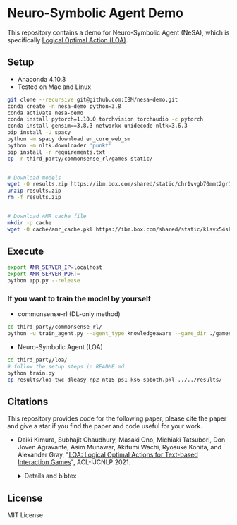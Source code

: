 # Neuro-Symbolic Agent Demo

This repository contains a demo for Neuro-Symbolic Agent (NeSA), which is specifically [Logical Optimal Action (LOA)](https://github.com/IBM/LOA).

## Setup

- Anaconda 4.10.3
- Tested on Mac and Linux

```bash
git clone --recursive git@github.com:IBM/nesa-demo.git
conda create -n nesa-demo python=3.8
conda activate nesa-demo
conda install pytorch=1.10.0 torchvision torchaudio -c pytorch
conda install gensim==3.8.3 networkx unidecode nltk=3.6.3
pip install -U spacy
python -m spacy download en_core_web_sm
python -m nltk.downloader 'punkt'
pip install -r requirements.txt
cp -r third_party/commonsense_rl/games static/


# Download models
wget -O results.zip https://ibm.box.com/shared/static/chr1vvgb70mmt2gr1yijlsw3g7fq2pgs.zip
unzip results.zip
rm -f results.zip


# Download AMR cache file
mkdir -p cache
wget -O cache/amr_cache.pkl https://ibm.box.com/shared/static/klsvx54skc5wlf35qg3klo35ex25dbb0.pkl
```

## Execute

```bash
export AMR_SERVER_IP=localhost
export AMR_SERVER_PORT=
python app.py --release
 ```

### If you want to train the model by yourself

- commonsense-rl (DL-only method)

```bash
cd third_party/commonsense_rl/
python -u train_agent.py --agent_type knowledgeaware --game_dir ./games/twc --game_name *.ulx --difficulty_level easy --graph_type world --graph_mode evolve --graph_emb_type glove --world_evolve_type manual --initial_seed 0 --nruns 1
```

- Neuro-Symbolic Agent (LOA)

```bash
cd third_party/loa/
# follow the setup steps in README.md
python train.py
cp results/loa-twc-dleasy-np2-nt15-ps1-ks6-spboth.pkl ../../results/
```

## Citations

This repository provides code for the following paper, please cite the paper and give a star if you find the paper and code useful for your work.

- Daiki Kimura, Subhajit Chaudhury, Masaki Ono, Michiaki Tatsubori, Don Joven Agravante, Asim Munawar, Akifumi Wachi, Ryosuke Kohita, and Alexander Gray, "[LOA: Logical Optimal Actions for Text-based Interaction Games](https://aclanthology.org/2021.acl-demo.27/)", ACL-IJCNLP 2021.

  <details><summary>Details and bibtex</summary><div>

  The paper presents an initial demonstration of logical optimal action (LOA) on TextWorld (TW) Coin collector, TW Cooking, TW Commonsense, and Jericho. In this version, the human player can select an action by hand and recommendation action list from LOA with visualizing acquired knowledge for improvement of interpretability of trained rules.
  
  ```
  @inproceedings{kimura-etal-2021-loa,
      title = "{LOA}: Logical Optimal Actions for Text-based Interaction Games",
      author = "Kimura, Daiki  and  Chaudhury, Subhajit  and  Ono, Masaki  and  Tatsubori, Michiaki  and  Agravante, Don Joven  and  Munawar, Asim  and  Wachi, Akifumi  and  Kohita, Ryosuke  and  Gray, Alexander",
      booktitle = "Proceedings of the 59th Annual Meeting of the Association for Computational Linguistics and the 11th International Joint Conference on Natural Language Processing: System Demonstrations",
      month = aug,
      year = "2021",
      address = "Online",
      publisher = "Association for Computational Linguistics",
      url = "https://aclanthology.org/2021.acl-demo.27",
      doi = "10.18653/v1/2021.acl-demo.27",
      pages = "227--231"
  }
  ```
  </div></details>


## License

MIT License